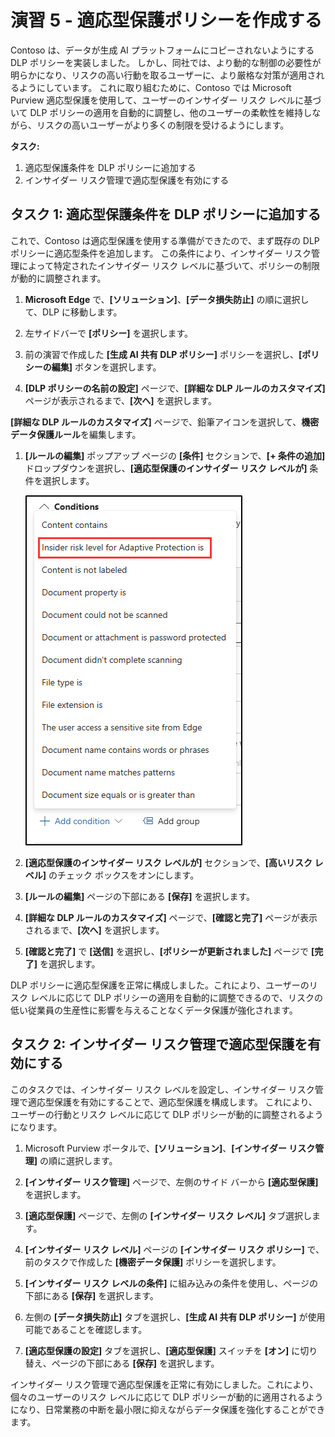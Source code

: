 # 演習 5 - 適応型保護ポリシーを作成する

Contoso は、データが生成 AI プラットフォームにコピーされないようにする DLP ポリシーを実装しました。 しかし、同社では、より動的な制御の必要性が明らかになり、リスクの高い行動を取るユーザーに、より厳格な対策が適用されるようにしています。 これに取り組むために、Contoso では Microsoft Purview 適応型保護を使用して、ユーザーのインサイダー リスク レベルに基づいて DLP ポリシーの適用を自動的に調整し、他のユーザーの柔軟性を維持しながら、リスクの高いユーザーがより多くの制限を受けるようにします。

**タスク:**

1. 適応型保護条件を DLP ポリシーに追加する
1. インサイダー リスク管理で適応型保護を有効にする

## タスク 1: 適応型保護条件を DLP ポリシーに追加する

これで、Contoso は適応型保護を使用する準備ができたので、まず既存の DLP ポリシーに適応型条件を追加します。 この条件により、インサイダー リスク管理によって特定されたインサイダー リスク レベルに基づいて、ポリシーの制限が動的に調整されます。

1. **Microsoft Edge** で、**[ソリューション]**、**[データ損失防止]** の順に選択して、DLP に移動します。

1. 左サイドバーで **[ポリシー]** を選択します。

1. 前の演習で作成した **[生成 AI 共有 DLP ポリシー]** ポリシーを選択し、**[ポリシーの編集]** ボタンを選択します。

1. **[DLP ポリシーの名前の設定]** ページで、**[詳細な DLP ルールのカスタマイズ]** ページが表示されるまで、**[次へ]** を選択します。

**[詳細な DLP ルールのカスタマイズ]** ページで、鉛筆アイコンを選択して、**機密データ保護ルール**を編集します。

1. **[ルールの編集]** ポップアップ ページの **[条件]** セクションで、**[+ 条件の追加]** ドロップダウンを選択し、**[適応型保護のインサイダー リスク レベルが]** 条件を選択します。

   ![ポリシーが正常に発行されたことの通知を示すスクリーンショット。](../Media/dlp-adaptive-protection-condition.png)

1. **[適応型保護のインサイダー リスク レベルが]** セクションで、**[高いリスク レベル]** のチェック ボックスをオンにします。

1. **[ルールの編集]** ページの下部にある **[保存]** を選択します。

1. **[詳細な DLP ルールのカスタマイズ]** ページで、**[確認と完了]** ページが表示されるまで、**[次へ]** を選択します。

1. **[確認と完了]** で **[送信]** を選択し、**[ポリシーが更新されました]** ページで **[完了]** を選択します。

DLP ポリシーに適応型保護を正常に構成しました。これにより、ユーザーのリスク レベルに応じて DLP ポリシーの適用を自動的に調整できるので、リスクの低い従業員の生産性に影響を与えることなくデータ保護が強化されます。

## タスク 2: インサイダー リスク管理で適応型保護を有効にする

このタスクでは、インサイダー リスク レベルを設定し、インサイダー リスク管理で適応型保護を有効にすることで、適応型保護を構成します。 これにより、ユーザーの行動とリスク レベルに応じて DLP ポリシーが動的に調整されるようになります。

1. Microsoft Purview ポータルで、**[ソリューション]**、**[インサイダー リスク管理]** の順に選択します。

1. **[インサイダー リスク管理]** ページで、左側のサイド バーから **[適応型保護]** を選択します。

1. **[適応型保護]** ページで、左側の **[インサイダー リスク レベル]** タブ選択します。

1. **[インサイダー リスク レベル]** ページの **[インサイダー リスク ポリシー]** で、前のタスクで作成した **[機密データ保護]** ポリシーを選択します。

1. **[インサイダー リスク レベルの条件]** に組み込みの条件を使用し、ページの下部にある **[保存]** を選択します。

1. 左側の **[データ損失防止]** タブを選択し、**[生成 AI 共有 DLP ポリシー]** が使用可能であることを確認します。

1. **[適応型保護の設定]** タブを選択し、**[適応型保護]** スイッチを **[オン]** に切り替え、ページの下部にある **[保存]** を選択します。

インサイダー リスク管理で適応型保護を正常に有効にしました。これにより、個々のユーザーのリスク レベルに応じて DLP ポリシーが動的に適用されるようになり、日常業務の中断を最小限に抑えながらデータ保護を強化することができます。
